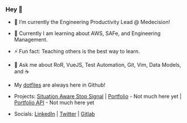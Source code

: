### Hey 👋
- 🔭 I’m currently the Engineering Productivity Lead @ Medecision!

- 🌱 Currently I am learning about AWS, SAFe, and Engineering Management.

- ⚡ Fun fact: Teaching others is the best way to learn.

- 💬 Ask me about RoR, VueJS, Test Automation, Git, Vim, Data Models, and ☕

- My [dotfiles](https://github.com/josephbwalters/dotfiles) are always here in Github!

- Projects: [Situation Aware Stop Signal](https://josephbwalters.github.io/SASS/) | [Portfolio](https://www.josephbwalters.dev) - Not much here yet | [Portfolio API](https://www.api.josephbwalters.dev) - Not much here yet

- Socials: [LinkedIn](https://www.linkedin.com/in/josephbwalters/) | [Twitter](https://twitter.com/josephbwalters) | [Gitlab](https://gitlab.com/josephbwalters)

<!--
**josephbwalters/josephbwalters** is a ✨ _special_ ✨ repository because its `README.md` (this file) appears on your GitHub profile.

Here are some ideas to get you started:

- 🔭 I’m currently working on ...
- 🌱 I’m currently learning ...
- 👯 I’m looking to collaborate on ...
- 🤔 I’m looking for help with ...
- 💬 Ask me about ...
- 📫 How to reach me: ...
- 😄 Pronouns: ...
- ⚡ Fun fact: ...
-->
